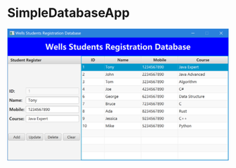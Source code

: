 # SimpleDatabaseApp
![app gui](https://github.com/Freedempire/SimpleDatabaseApp/blob/master/img/wsdb_gui.png)
